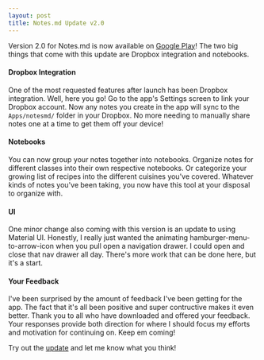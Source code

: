 ```yaml
---
layout: post
title: Notes.md Update v2.0
---
```


Version 2.0 for Notes.md is now available on [Google Play](https://play.google.com/store/apps/details?id=com.jonuy.notesmd)! The two big things that come with this update are Dropbox integration and notebooks.

#### Dropbox Integration
One of the most requested features after launch has been Dropbox integration. Well, here you go! Go to the app's Settings screen to link your Dropbox account. Now any notes you create in the app will sync to the `Apps/notesmd/` folder in your Dropbox. No more needing to manually share notes one at a time to get them off your device!

#### Notebooks
You can now group your notes together into notebooks. Organize notes for different classes into their own respective notebooks. Or categorize your growing list of recipes into the different cuisines you've covered. Whatever kinds of notes you've been taking, you now have this tool at your disposal to organize with.

#### UI
One minor change also coming with this version is an update to using Material UI. Honestly, I really just wanted the animating hamburger-menu-to-arrow-icon when you pull open a navigation drawer. I could open and close that nav drawer all day. There's more work that can be done here, but it's a start.

#### Your Feedback
I've been surprised by the amount of feedback I've been getting for the app. The fact that it's all been positive and super contructive makes it even better. Thank you to all who have downloaded and offered your feedback. Your responses provide both direction for where I should focus my efforts and motivation for continuing on. Keep em coming!

Try out the [update](https://play.google.com/store/apps/details?id=com.jonuy.notesmd) and let me know what you think!
